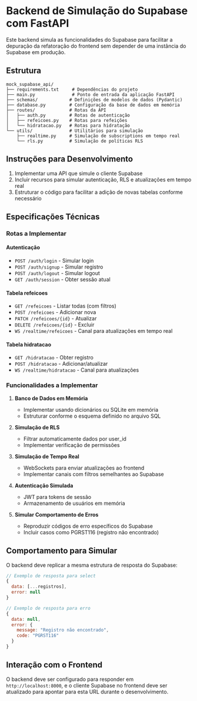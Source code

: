 # Backend de Simulação do Supabase com FastAPI

Este backend simula as funcionalidades do Supabase para facilitar a depuração da refatoração do frontend sem depender de uma instância do Supabase em produção.

## Estrutura

```
mock_supabase_api/
├── requirements.txt     # Dependências do projeto
├── main.py              # Ponto de entrada da aplicação FastAPI
├── schemas/            # Definições de modelos de dados (Pydantic)
├── database.py         # Configuração da base de dados em memória
├── routes/             # Rotas da API
│   ├── auth.py         # Rotas de autenticação
│   ├── refeicoes.py    # Rotas para refeições
│   └── hidratacao.py   # Rotas para hidratação
└── utils/              # Utilitários para simulação
    ├── realtime.py     # Simulação de subscriptions em tempo real
    └── rls.py          # Simulação de políticas RLS
```

## Instruções para Desenvolvimento

1. Implementar uma API que simule o cliente Supabase
2. Incluir recursos para simular autenticação, RLS e atualizações em tempo real
3. Estruturar o código para facilitar a adição de novas tabelas conforme necessário

## Especificações Técnicas

### Rotas a Implementar

#### Autenticação
- `POST /auth/login` - Simular login 
- `POST /auth/signup` - Simular registro
- `POST /auth/logout` - Simular logout
- `GET /auth/session` - Obter sessão atual

#### Tabela refeicoes
- `GET /refeicoes` - Listar todas (com filtros)
- `POST /refeicoes` - Adicionar nova
- `PATCH /refeicoes/{id}` - Atualizar
- `DELETE /refeicoes/{id}` - Excluir
- `WS /realtime/refeicoes` - Canal para atualizações em tempo real

#### Tabela hidratacao
- `GET /hidratacao` - Obter registro
- `POST /hidratacao` - Adicionar/atualizar
- `WS /realtime/hidratacao` - Canal para atualizações

### Funcionalidades a Implementar

1. **Banco de Dados em Memória**
   - Implementar usando dicionários ou SQLite em memória
   - Estruturar conforme o esquema definido no arquivo SQL

2. **Simulação de RLS**
   - Filtrar automaticamente dados por user_id
   - Implementar verificação de permissões

3. **Simulação de Tempo Real**
   - WebSockets para enviar atualizações ao frontend
   - Implementar canais com filtros semelhantes ao Supabase

4. **Autenticação Simulada**
   - JWT para tokens de sessão
   - Armazenamento de usuários em memória

5. **Simular Comportamento de Erros**
   - Reproduzir códigos de erro específicos do Supabase
   - Incluir casos como PGRST116 (registro não encontrado)

## Comportamento para Simular

O backend deve replicar a mesma estrutura de resposta do Supabase:

```javascript
// Exemplo de resposta para select
{
  data: [...registros],
  error: null
}

// Exemplo de resposta para erro
{
  data: null,
  error: {
    message: "Registro não encontrado",
    code: "PGRST116"
  }
}
```

## Interação com o Frontend

O backend deve ser configurado para responder em `http://localhost:8000`, e o cliente Supabase no frontend deve ser atualizado para apontar para esta URL durante o desenvolvimento. 
